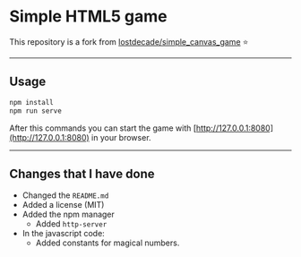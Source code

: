 # Simple HTML5 game  

This repository is a fork from [lostdecade/simple_canvas_game](https://github.com/lostdecade/simple_canvas_game) :star:  

---

## Usage  

```bash
npm install
npm run serve
``` 

After this commands you can start the game with [http://127.0.0.1:8080](http://127.0.0.1:8080) in your browser.  


---

## Changes that I have done  

* Changed the ```README.md```  
* Added a license (MIT)  
* Added the npm manager  
  * Added ```http-server```  
* In the javascript code:
  * Added constants for magical numbers.  